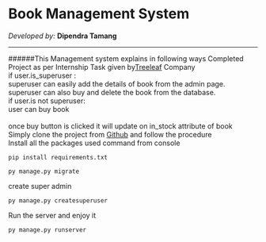 # Book Management System 
_Developed by:_
__Dipendra Tamang__
***
######This Management system explains in following ways
Completed Project as per Internship Task given by[Treeleaf](https://treeleaf.ai/) Company<br/>
if user.is_superuser :<br/>
 superuser can easily add the details of book from the admin page.<br/>
 superuser can also buy and delete the book from the database.<br/>
if user.is not superuser:<br/>
user can buy book <br/>
<br/>
once  buy button is clicked it will update on in_stock attribute of book<br/>
Simply clone the project from [Github](https://github.com/DipendraBravo/sales-mgmt) and follow the procedure <br/>
Install all the packages 
used command from console
```cython
pip install requirements.txt
```
```cython
py manage.py migrate
```
create super admin
```cython
py manage.py createsuperuser
```
Run the server and enjoy it
```cython
py manage.py runserver
```